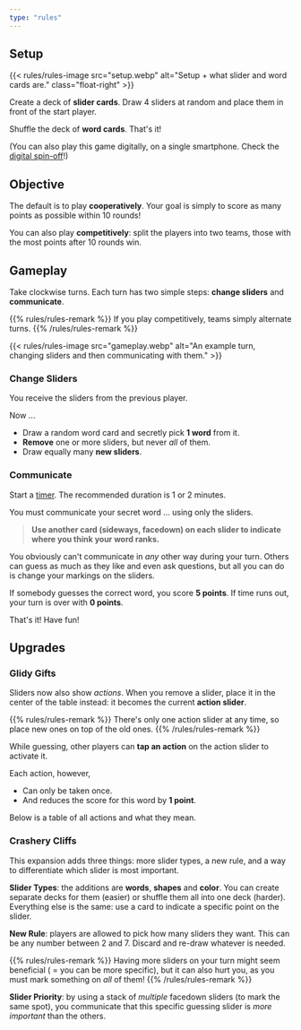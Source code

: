 ```yaml
---
type: "rules"
---
```


## Setup

{{< rules/rules-image src="setup.webp" alt="Setup + what slider and word cards are." class="float-right" >}}

Create a deck of **slider cards**. Draw 4 sliders at random and place them in front of the start player.

Shuffle the deck of **word cards**. That's it!

(You can also play this game digitally, on a single smartphone. Check the [digital spin-off](/slippery-slopes-trippy-touches)!)


## Objective

The default is to play **cooperatively**. Your goal is simply to score as many points as possible within 10 rounds!

You can also play **competitively**: split the players into two teams, those with the most points after 10 rounds win.


## Gameplay

Take clockwise turns. Each turn has two simple steps: **change sliders** and **communicate**.

{{% rules/rules-remark %}}
If you play competitively, teams simply alternate turns.
{{% /rules/rules-remark %}}

{{< rules/rules-image src="gameplay.webp" alt="An example turn, changing sliders and then communicating with them." >}}

### Change Sliders

You receive the sliders from the previous player. 

Now ...

* Draw a random word card and secretly pick **1 word** from it.
* **Remove** one or more sliders, but never _all_ of them.
* Draw equally many **new sliders**.

### Communicate

Start a [timer](https://pandaqi.com/tools/use/timer/). The recommended duration is 1 or 2 minutes.

You must communicate your secret word ... using only the sliders. 

> **Use another card (sideways, facedown) on each slider to indicate where you think your word ranks.**

You obviously can't communicate in _any_ other way during your turn. Others can guess as much as they like and even ask questions, but all you can do is change your markings on the sliders.

If somebody guesses the correct word, you score **5 points**. If time runs out, your turn is over with **0 points**.

That's it! Have fun!

## Upgrades

### Glidy Gifts

Sliders now also show _actions_. When you remove a slider, place it in the center of the table instead: it becomes the current **action slider**.

{{% rules/rules-remark %}}
There's only one action slider at any time, so place new ones on top of the old ones.
{{% /rules/rules-remark %}}

While guessing, other players can **tap an action** on the action slider to activate it. 

Each action, however,

* Can only be taken once.
* And reduces the score for this word by **1 point**.

Below is a table of all actions and what they mean.

<div data-rulebook-table="glidy-gifts"></div>

### Crashery Cliffs

This expansion adds three things: more slider types, a new rule, and a way to differentiate which slider is most important.

**Slider Types**: the additions are **words**, **shapes** and **color**. You can create separate decks for them (easier) or shuffle them all into one deck (harder). Everything else is the same: use a card to indicate a specific point on the slider.

**New Rule**: players are allowed to pick how many sliders they want. This can be any number between 2 and 7. Discard and re-draw whatever is needed.

{{% rules/rules-remark %}}
Having more sliders on your turn might seem beneficial ( = you can be more specific), but it can also hurt you, as you must mark something on _all_ of them!
{{% /rules/rules-remark %}}

**Slider Priority**: by using a stack of _multiple_ facedown sliders (to mark the same spot), you communicate that this specific guessing slider is _more important_ than the others.


